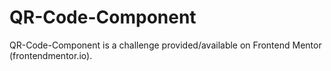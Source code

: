 # QR-Code-Component
QR-Code-Component is a challenge provided/available on Frontend Mentor (frontendmentor.io).
